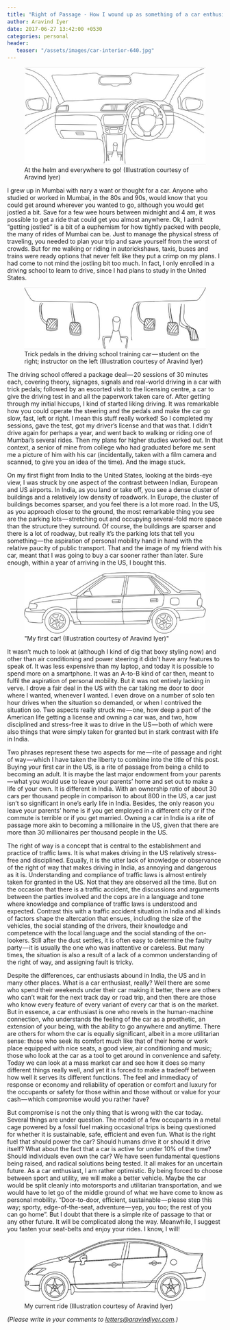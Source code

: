 ```yaml
---
title: "Right of Passage - How I wound up as something of a car enthusiast!"
author: Aravind Iyer
date: 2017-06-27 13:42:00 +0530
categories: personal
header:
   teaser: "/assets/images/car-interior-640.jpg"
---
```

<figure>
   <a href="/assets/images/car-interior.jpg">
      <img src="/assets/images/car-interior-640.jpg" alt="Line drawing of a car interior">
   </a>
   <figcaption>At the helm and everywhere to go! (Illustration courtesy of Aravind Iyer)</figcaption>
</figure>

I grew up in Mumbai with nary a want or thought for a car. Anyone who studied or worked in Mumbai, in the 80s and 90s, would know that you could get around wherever you wanted to go, although you would get jostled a bit. Save for a few wee hours between midnight and 4 am, it was possible to get a ride that could get you almost anywhere. Ok, I admit “getting jostled” is a bit of a euphemism for how tightly packed with people, the many of rides of Mumbai can be. Just to manage the physical stress of traveling, you needed to plan your trip and save yourself from the worst of crowds. But for me walking or riding in autorickshaws, taxis, buses and trains were ready options that never felt like they put a crimp on my plans. I had come to not mind the jostling bit too much. In fact, I only enrolled in a driving school to learn to drive, since I had plans to study in the United States.

<figure>
   <a href="/assets/images/trick-pedals.jpg">
      <img src="/assets/images/trick-pedals-640.jpg" alt="Line drawing of pedals in a driver training car - student pedals on one side; instructor pedals (clutch and brake) on the opposite side">
   </a>
   <figcaption>Trick pedals in the driving school training car — student on the right; instructor on the left (Illustration courtesy of Aravind Iyer)</figcaption>
</figure>

The driving school offered a package deal — 20 sessions of 30 minutes each, covering theory, signages, signals and real-world driving in a car with trick pedals; followed by an escorted visit to the licensing centre, a car to give the driving test in and all the paperwork taken care of. After getting through my initial hiccups, I kind of started liking driving. It was remarkable how you could operate the steering and the pedals and make the car go slow, fast, left or right. I mean this stuff really worked! So I completed my sessions, gave the test, got my driver’s license and that was that. I didn’t drive again for perhaps a year, and went back to walking or riding one of Mumbai’s several rides. Then my plans for higher studies worked out. In that context, a senior of mine from college who had graduated before me sent me a picture of him with his car (incidentally, taken with a film camera and scanned, to give you an idea of the time). And the image stuck.

On my first flight from India to the United States, looking at the birds-eye view, I was struck by one aspect of the contrast between Indian, European and US airports. In India, as you land or take off, you see a dense cluster of buildings and a relatively low density of roadwork. In Europe, the cluster of buildings becomes sparser, and you feel there is a lot more road. In the US, as you approach closer to the ground, the most remarkable thing you see are the parking lots — stretching out and occupying several-fold more space than the structure they surround. Of course, the buildings are sparser and there is a lot of roadway, but really it’s the parking lots that tell you something — the aspiration of personal mobility hand in hand with the relative paucity of public transport. That and the image of my friend with his car, meant that I was going to buy a car sooner rather than later. Sure enough, within a year of arriving in the US, I bought this.

<figure>
   <a href="/assets/images/1991GeoPrizm.jpg">
      <img src="/assets/images/1991GeoPrizm-640.jpg" alt="Line drawing of a late 80s Japanese compact car">
   </a>
   <figcaption>"My first car! (Illustration courtesy of Aravind Iyer)"</figcaption>
</figure>

It wasn’t much to look at (although I kind of dig that boxy styling now) and other than air conditioning and power steering it didn’t have any features to speak of. It was less expensive than my laptop, and today it is possible to spend more on a smartphone. It was an A-to-B kind of car then, meant to fulfil the aspiration of personal mobility. But it was not entirely lacking in verve. I drove a fair deal in the US with the car taking me door to door where I wanted, whenever I wanted. I even drove on a number of solo ten hour drives when the situation so demanded, or when I contrived the situation so. Two aspects really struck me — one, how deep a part of the American life getting a license and owning a car was, and two, how disciplined and stress-free it was to drive in the US — both of which were also things that were simply taken for granted but in stark contrast with life in India.

Two phrases represent these two aspects for me — rite of passage and right of way — which I have taken the liberty to combine into the title of this post. Buying your first car in the US, is a rite of passage from being a child to becoming an adult. It is maybe the last major endowment from your parents — what you would use to leave your parents’ home and set out to make a life of your own. It is different in India. With an ownership ratio of about 30 cars per thousand people in comparison to about 800 in the US, a car just isn’t so significant in one’s early life in India. Besides, the only reason you leave your parents’ home is if you get employed in a different city or if the commute is terrible or if you get married. Owning a car in India is a rite of passage more akin to becoming a millionaire in the US, given that there are more than 30 millionaires per thousand people in the US.

The right of way is a concept that is central to the establishment and practice of traffic laws. It is what makes driving in the US relatively stress-free and disciplined. Equally, it is the utter lack of knowledge or observance of the right of way that makes driving in India, as annoying and dangerous as it is. Understanding and compliance of traffic laws is almost entirely taken for granted in the US. Not that they are observed all the time. But on the occasion that there is a traffic accident, the discussions and arguments between the parties involved and the cops are in a language and tone where knowledge and compliance of traffic laws is understood and expected. Contrast this with a traffic accident situation in India and all kinds of factors shape the altercation that ensues, including the size of the vehicles, the social standing of the drivers, their knowledge and competence with the local language and the social standing of the on-lookers. Still after the dust settles, it is often easy to determine the faulty party — it is usually the one who was inattentive or careless. But many times, the situation is also a result of a lack of a common understanding of the right of way, and assigning fault is tricky.

Despite the differences, car enthusiasts abound in India, the US and in many other places. What is a car enthusiast, really? Well there are some who spend their weekends under their car making it better, there are others who can’t wait for the next track day or road trip, and then there are those who know every feature of every variant of every car that is on the market. But in essence, a car enthusiast is one who revels in the human-machine connection, who understands the feeling of the car as a prosthetic, an extension of your being, with the ability to go anywhere and anytime. There are others for whom the car is equally significant, albeit in a more utilitarian sense: those who seek its comfort much like that of their home or work place equipped with nice seats, a good view, air conditioning and music; those who look at the car as a tool to get around in convenience and safety. Today we can look at a mass market car and see how it does so many different things really well, and yet it is forced to make a tradeoff between how well it serves its different functions. The feel and immediacy of response or economy and reliability of operation or comfort and luxury for the occupants or safety for those within and those without or value for your cash — which compromise would you rather have?

But compromise is not the only thing that is wrong with the car today. Several things are under question. The model of a few occupants in a metal cage powered by a fossil fuel making occasional trips is being questioned for whether it is sustainable, safe, efficient and even fun. What is the right fuel that should power the car? Should humans drive it or should it drive itself? What about the fact that a car is active for under 10% of the time? Should individuals even own the car? We have seen fundamental questions being raised, and radical solutions being tested. It all makes for an uncertain future. As a car enthusiast, I am rather optimistic. By being forced to choose between sport and utility, we will make a better vehicle. Maybe the car would be split cleanly into motorsports and utilitarian transportation, and we would have to let go of the middle ground of what we have come to know as personal mobility. “Door-to-door, efficient, sustainable — please step this way; sporty, edge-of-the-seat, adventure — yep, you too; the rest of you can go home”. But I doubt that there is a simple rite of passage to that or any other future. It will be complicated along the way. Meanwhile, I suggest you fasten your seat-belts and enjoy your rides. I know, I will!

<figure>
   <a href="/assets/images/2007HondaCivic.jpg">
      <img src="/assets/images/2007HondaCivic-640.jpg" alt="Line drawing of a modern Japanese compact car">
   </a>
   <figcaption>My current ride (Illustration courtesy of Aravind Iyer)</figcaption>
</figure>

*(Please write in your comments to [letters@aravindiyer.com](mailto:letters@aravindiyer.com).)*
